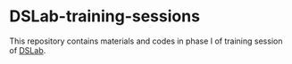 # DSLab-training-sessions
This repository contains materials and codes in phase I of training session of [DSLab](http://ds.soict.hust.edu.vn/).

